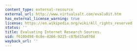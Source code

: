 ```yaml
---
content_type: external-resource
external_url: http://www.virtualsalt.com/evalu8it.htm
has_external_license_warning: true
license: https://en.wikipedia.org/wiki/All_rights_reserved
status: ''
title: Evaluating Internet Research Sources.
uid: f610bd98-0c8e-4266-9215-c87bd15a070d
wayback_url: ''
---
```

